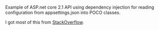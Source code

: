 Example of ASP.net core 2.1 API using dependency injection for reading configuration from appsettings.json into POCO classes.

I got most of this from [StackOverflow][1].



[1]: https://stackoverflow.com/questions/46940710/getting-value-from-appsettings-json-in-net-core